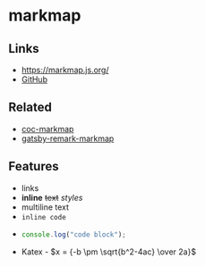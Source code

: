 # markmap

## Links

- <https://markmap.js.org/>
- [GitHub](https://github.com/gera2ld/markmap)

## Related

- [coc-markmap](https://github.com/gera2ld/coc-markmap)
- [gatsby-remark-markmap](https://github.com/gera2ld/gatsby-remark-markmap)

## Features

- links
- **inline** ~~text~~ _styles_
- multiline
  text
- `inline code`
- ```js
  console.log("code block");
  ```
- Katex - $x = {-b \pm \sqrt{b^2-4ac} \over 2a}$
